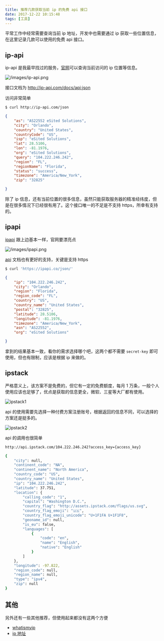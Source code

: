 ```yaml
---
title: 推荐几款获取当前 ip 的免费 api 接口
date: 2017-12-22 10:15:48
tags: [工具]
---
```


平常工作中经常需要查询当前 ip 地址，开发中也需要通过 ip 获取一些位置信息，在这里记录几款可以使用的免费 api 接口。

<!-- more --><!-- toc -->

## ip-api
ip-api 是我最早找过的服务，[官网](http://ip-api.com/)可以查询当前访问的 ip 位置等信息。

![/images/ip-api.png](/images/ip-api_1231.png)

接口文档为 http://ip-api.com/docs/api:json

访问非常简单

```bash
$ curl http://ip-api.com/json
```
```json
{
    "as": "AS22552 eSited Solutions",
    "city": "Orlando",
    "country": "United States",
    "countryCode": "US",
    "isp": "eSited Solutions",
    "lat": 28.5106,
    "lon": -81.1976,
    "org": "eSited Solutions",
    "query": "104.222.246.242",
    "region": "FL",
    "regionName": "Florida",
    "status": "success",
    "timezone": "America/New_York",
    "zip": "32825"

}
```

除了 ip 信息，还有当前位置的很多信息，虽然只能获取服务器的精准经纬度，但是在很多情况下已经很有用了。这个接口唯一的不足是不支持 https，所幸有支持的。

## ipapi

[ipapi](https://ipapi.co/) 跟上边基本一样，官网要漂亮点

![/images/ipapi.png](/images/ipapico.png)

[api](https://ipapi.co/api/?shell#introduction) 文档也有更好的支持，关键是支持 https

```bash
$ curl 'https://ipapi.co/json/'
```
```json
{
    "ip": "104.222.246.242",
    "city": "Orlando",
    "region": "Florida",
    "region_code": "FL",
    "country": "US",
    "country_name": "United States",
    "postal": "32825",
    "latitude": 28.5106,
    "longitude": -81.1976,
    "timezone": "America/New_York",
    "asn": "AS22552",
    "org": "eSited Solutions"

}
```

拿到的结果基本一致，看你的需求选择哪个吧，这两个都不需要 `secret-key` 即可使用，但也有限制，应该是根据 ip 来做的。

## ipstack

严格意义上，该方案不是免费的，但它有一定的免费额度，每月 1 万条，一般个人使用应该也足够了，优点是获取的信息更全，微软、三星等大厂都有使用。

![ipstack1](/images/ipstack_1258.png)

api 的使用需要先选择一种付费方案注册账号，根据返回的信息不同，可以选择的方案还是挺多的。

![ipstack2](/images/ipstack1_1237.png)

api 的调用也很简单

```bash
http://api.ipstack.com/104.222.246.242?access_key={access_key}
```
```bash
{
    "city": null,
    "continent_code": "NA",
    "continent_name": "North America",
    "country_code": "US",
    "country_name": "United States",
    "ip": "104.222.246.242",
    "latitude": 37.751,
    "location": {
        "calling_code": "1",
        "capital": "Washington D.C.",
        "country_flag": "http://assets.ipstack.com/flags/us.svg",
        "country_flag_emoji": "🇺🇸",
        "country_flag_emoji_unicode": "U+1F1FA U+1F1F8",
        "geoname_id": null,
        "is_eu": false,
        "languages": [
            {
                "code": "en",
                "name": "English",
                "native": "English"
            }
        ]
    },
    "longitude": -97.822,
    "region_code": null,
    "region_name": null,
    "type": "ipv4",
    "zip": null
}
```
## 其他

另外还有一些其他推荐，但使用起来都没有这两个方便
- [whatismyip](https://www.whatismyip.com/)
- [ip 地址](https://zh-hans.ipshu.com/ipv4/124.95.0.91)
